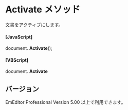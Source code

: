# Activate メソッド

文書をアクティブにします。

#### \[JavaScript\]

document. **Activate**();

#### \[VBScript\]

document. **Activate**

## バージョン

EmEditor Professional Version 5.00 以上で利用できます。